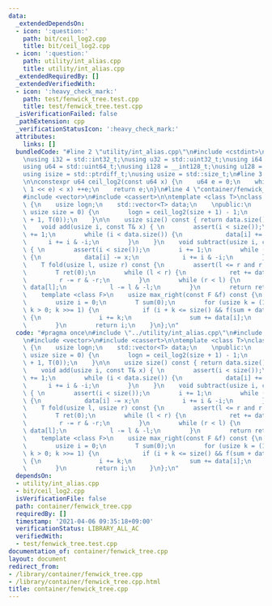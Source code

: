 ```yaml
---
data:
  _extendedDependsOn:
  - icon: ':question:'
    path: bit/ceil_log2.cpp
    title: bit/ceil_log2.cpp
  - icon: ':question:'
    path: utility/int_alias.cpp
    title: utility/int_alias.cpp
  _extendedRequiredBy: []
  _extendedVerifiedWith:
  - icon: ':heavy_check_mark:'
    path: test/fenwick_tree.test.cpp
    title: test/fenwick_tree.test.cpp
  _isVerificationFailed: false
  _pathExtension: cpp
  _verificationStatusIcon: ':heavy_check_mark:'
  attributes:
    links: []
  bundledCode: "#line 2 \"utility/int_alias.cpp\"\n#include <cstdint>\n#include <cstddef>\n\
    \nusing i32 = std::int32_t;\nusing u32 = std::uint32_t;\nusing i64 = std::int64_t;\n\
    using u64 = std::uint64_t;\nusing i128 = __int128_t;\nusing u128 = __uint128_t;\n\
    using isize = std::ptrdiff_t;\nusing usize = std::size_t;\n#line 3 \"bit/ceil_log2.cpp\"\
    \n\nconstexpr u64 ceil_log2(const u64 x) {\n    u64 e = 0;\n    while (((u64)\
    \ 1 << e) < x) ++e;\n    return e;\n}\n#line 4 \"container/fenwick_tree.cpp\"\n\
    #include <vector>\n#include <cassert>\n\ntemplate <class T>\nclass FenwickTree\
    \ {\n    usize logn;\n    std::vector<T> data;\n    \npublic:\n    explicit FenwickTree(const\
    \ usize size = 0) {\n        logn = ceil_log2(size + 1) - 1;\n        data = std::vector<T>(size\
    \ + 1, T(0));\n    }\n\n    usize size() const { return data.size() - 1; }\n\n\
    \    void add(usize i, const T& x) { \n        assert(i < size());\n        i\
    \ += 1;\n        while (i < data.size()) {\n            data[i] += x;\n      \
    \      i += i & -i;\n        }\n    }\n    void subtract(usize i, const T& x)\
    \ { \n        assert(i < size());\n        i += 1;\n        while (i < data.size())\
    \ {\n            data[i] -= x;\n            i += i & -i;\n        }\n    }\n\n\
    \    T fold(usize l, usize r) const {\n        assert(l <= r and r <= size());\n\
    \        T ret(0);\n        while (l < r) {\n            ret += data[r];\n   \
    \         r -= r & -r;\n        }\n        while (r < l) {\n            ret -=\
    \ data[l];\n            l -= l & -l;\n        }\n        return ret;\n    }\n\n\
    \    template <class F>\n    usize max_right(const F &f) const {\n        assert(f(T(0)));\n\
    \        usize i = 0;\n        T sum(0);\n        for (usize k = (1 << logn);\
    \ k > 0; k >>= 1) {\n            if (i + k <= size() && f(sum + data[i + k]))\
    \ {\n                i += k;\n                sum += data[i];\n            }\n\
    \        }\n        return i;\n    }\n};\n"
  code: "#pragma once\n#include \"../utility/int_alias.cpp\"\n#include \"../bit/ceil_log2.cpp\"\
    \n#include <vector>\n#include <cassert>\n\ntemplate <class T>\nclass FenwickTree\
    \ {\n    usize logn;\n    std::vector<T> data;\n    \npublic:\n    explicit FenwickTree(const\
    \ usize size = 0) {\n        logn = ceil_log2(size + 1) - 1;\n        data = std::vector<T>(size\
    \ + 1, T(0));\n    }\n\n    usize size() const { return data.size() - 1; }\n\n\
    \    void add(usize i, const T& x) { \n        assert(i < size());\n        i\
    \ += 1;\n        while (i < data.size()) {\n            data[i] += x;\n      \
    \      i += i & -i;\n        }\n    }\n    void subtract(usize i, const T& x)\
    \ { \n        assert(i < size());\n        i += 1;\n        while (i < data.size())\
    \ {\n            data[i] -= x;\n            i += i & -i;\n        }\n    }\n\n\
    \    T fold(usize l, usize r) const {\n        assert(l <= r and r <= size());\n\
    \        T ret(0);\n        while (l < r) {\n            ret += data[r];\n   \
    \         r -= r & -r;\n        }\n        while (r < l) {\n            ret -=\
    \ data[l];\n            l -= l & -l;\n        }\n        return ret;\n    }\n\n\
    \    template <class F>\n    usize max_right(const F &f) const {\n        assert(f(T(0)));\n\
    \        usize i = 0;\n        T sum(0);\n        for (usize k = (1 << logn);\
    \ k > 0; k >>= 1) {\n            if (i + k <= size() && f(sum + data[i + k]))\
    \ {\n                i += k;\n                sum += data[i];\n            }\n\
    \        }\n        return i;\n    }\n};\n"
  dependsOn:
  - utility/int_alias.cpp
  - bit/ceil_log2.cpp
  isVerificationFile: false
  path: container/fenwick_tree.cpp
  requiredBy: []
  timestamp: '2021-04-06 09:35:18+09:00'
  verificationStatus: LIBRARY_ALL_AC
  verifiedWith:
  - test/fenwick_tree.test.cpp
documentation_of: container/fenwick_tree.cpp
layout: document
redirect_from:
- /library/container/fenwick_tree.cpp
- /library/container/fenwick_tree.cpp.html
title: container/fenwick_tree.cpp
---
```

